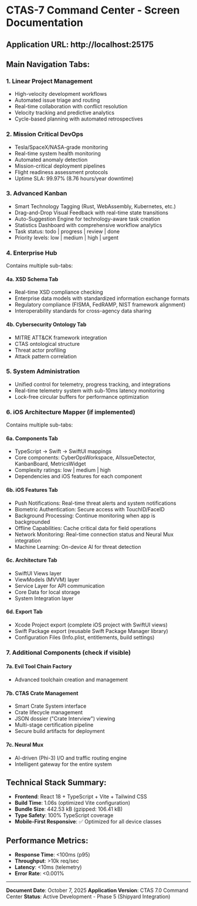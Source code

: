 # CTAS-7 Command Center - Screen Documentation

## Application URL: http://localhost:25175

## Main Navigation Tabs:

### 1. **Linear Project Management**
- High-velocity development workflows
- Automated issue triage and routing
- Real-time collaboration with conflict resolution
- Velocity tracking and predictive analytics
- Cycle-based planning with automated retrospectives

### 2. **Mission Critical DevOps**
- Tesla/SpaceX/NASA-grade monitoring
- Real-time system health monitoring
- Automated anomaly detection
- Mission-critical deployment pipelines
- Flight readiness assessment protocols
- Uptime SLA: 99.97% (8.76 hours/year downtime)

### 3. **Advanced Kanban**
- Smart Technology Tagging (Rust, WebAssembly, Kubernetes, etc.)
- Drag-and-Drop Visual Feedback with real-time state transitions
- Auto-Suggestion Engine for technology-aware task creation
- Statistics Dashboard with comprehensive workflow analytics
- Task status: todo | progress | review | done
- Priority levels: low | medium | high | urgent

### 4. **Enterprise Hub**
Contains multiple sub-tabs:

#### 4a. **XSD Schema Tab**
- Real-time XSD compliance checking
- Enterprise data models with standardized information exchange formats
- Regulatory compliance (FISMA, FedRAMP, NIST framework alignment)
- Interoperability standards for cross-agency data sharing

#### 4b. **Cybersecurity Ontology Tab**
- MITRE ATT&CK framework integration
- CTAS ontological structure
- Threat actor profiling
- Attack pattern correlation

### 5. **System Administration**
- Unified control for telemetry, progress tracking, and integrations
- Real-time telemetry system with sub-10ms latency monitoring
- Lock-free circular buffers for performance optimization

### 6. **iOS Architecture Mapper** (if implemented)
Contains multiple sub-tabs:

#### 6a. **Components Tab**
- TypeScript → Swift → SwiftUI mappings
- Core components: CyberOpsWorkspace, AIIssueDetector, KanbanBoard, MetricsWidget
- Complexity ratings: low | medium | high
- Dependencies and iOS features for each component

#### 6b. **iOS Features Tab**
- Push Notifications: Real-time threat alerts and system notifications
- Biometric Authentication: Secure access with TouchID/FaceID
- Background Processing: Continue monitoring when app is backgrounded
- Offline Capabilities: Cache critical data for field operations
- Network Monitoring: Real-time connection status and Neural Mux integration
- Machine Learning: On-device AI for threat detection

#### 6c. **Architecture Tab**
- SwiftUI Views layer
- ViewModels (MVVM) layer
- Service Layer for API communication
- Core Data for local storage
- System Integration layer

#### 6d. **Export Tab**
- Xcode Project export (complete iOS project with SwiftUI views)
- Swift Package export (reusable Swift Package Manager library)
- Configuration Files (Info.plist, entitlements, build settings)

### 7. **Additional Components** (check if visible)

#### 7a. **Evil Tool Chain Factory**
- Advanced toolchain creation and management

#### 7b. **CTAS Crate Management**
- Smart Crate System interface
- Crate lifecycle management
- JSON dossier ("Crate Interview") viewing
- Multi-stage certification pipeline
- Secure build artifacts for deployment

#### 7c. **Neural Mux**
- AI-driven (Phi-3) I/O and traffic routing engine
- Intelligent gateway for the entire system

## Technical Stack Summary:
- **Frontend**: React 18 + TypeScript + Vite + Tailwind CSS
- **Build Time**: 1.06s (optimized Vite configuration)
- **Bundle Size**: 442.53 kB (gzipped: 106.41 kB)
- **Type Safety**: 100% TypeScript coverage
- **Mobile-First Responsive**: ✅ Optimized for all device classes

## Performance Metrics:
- **Response Time**: <100ms (p95)
- **Throughput**: >10k req/sec
- **Latency**: <10ms (telemetry)
- **Error Rate**: <0.001%

---

**Document Date**: October 7, 2025
**Application Version**: CTAS 7.0 Command Center
**Status**: Active Development - Phase 5 (Shipyard Integration)